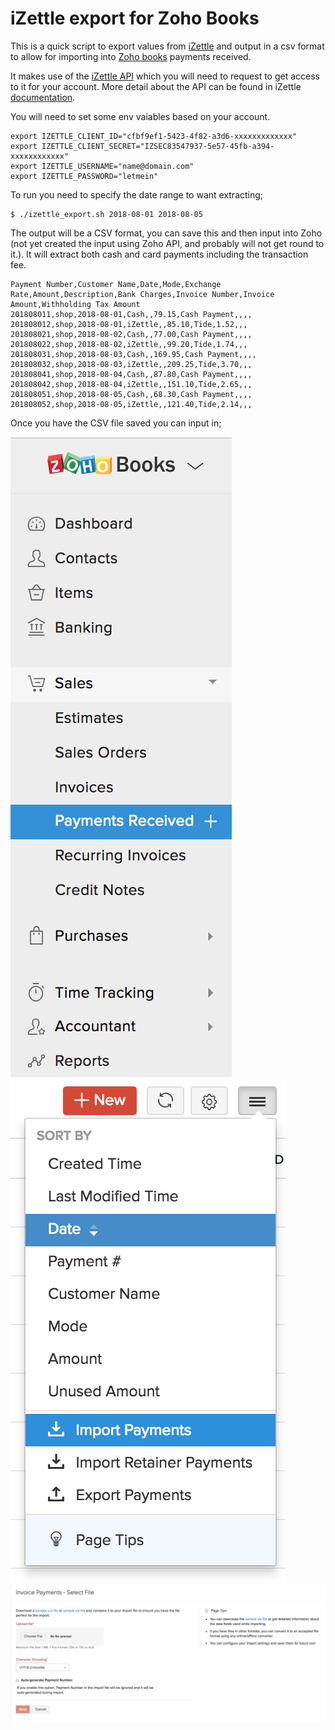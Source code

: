 # iZettle export for Zoho Books

This is a quick script to export values from [iZettle](https://www.izettle.com/gb) and output in a csv format to allow for importing into [Zoho books](https://www.zoho.com/uk/books/) payments received.

It makes use of the [iZettle API](https://www.izettle.com/gb/developer) which you will need to request to get access to it for your account. More detail about the API can be found in iZettle [documentation](https://github.com/iZettle/api-documentation). 

You will need to set some env vaiables based on your account.

```
export IZETTLE_CLIENT_ID="cfbf9ef1-5423-4f82-a3d6-xxxxxxxxxxxxx"
export IZETTLE_CLIENT_SECRET="IZSEC83547937-5e57-45fb-a394-xxxxxxxxxxxx"
export IZETTLE_USERNAME="name@domain.com"
export IZETTLE_PASSWORD="letmein"
```

To run you need to specify the date range to want extracting;

```
$ ./izettle_export.sh 2018-08-01 2018-08-05

```

The output will be a CSV format, you can save this and then input into Zoho (not yet created the input using Zoho API, and probably will not get round to it.). It will extract both cash and card payments including the transaction fee.

```
Payment Number,Customer Name,Date,Mode,Exchange Rate,Amount,Description,Bank Charges,Invoice Number,Invoice Amount,Withholding Tax Amount
201808011,shop,2018-08-01,Cash,,79.15,Cash Payment,,,,
201808012,shop,2018-08-01,iZettle,,85.10,Tide,1.52,,,
201808021,shop,2018-08-02,Cash,,77.00,Cash Payment,,,,
201808022,shop,2018-08-02,iZettle,,99.20,Tide,1.74,,,
201808031,shop,2018-08-03,Cash,,169.95,Cash Payment,,,,
201808032,shop,2018-08-03,iZettle,,209.25,Tide,3.70,,,
201808041,shop,2018-08-04,Cash,,87.80,Cash Payment,,,,
201808042,shop,2018-08-04,iZettle,,151.10,Tide,2.65,,,
201808051,shop,2018-08-05,Cash,,68.30,Cash Payment,,,,
201808052,shop,2018-08-05,iZettle,,121.40,Tide,2.14,,,
```

Once you have the CSV file saved you can input in;

![](images/menu.png)
![](images/import_menu.png)
![](images/import.png)